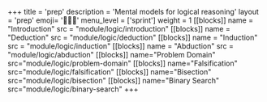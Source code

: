 +++
title = 'prep'
description = 'Mental models for logical reasoning'
layout = 'prep'
emoji= '🧑🏾‍💻'
menu_level = ['sprint']
weight = 1
[[blocks]]
name = "Introduction"
src = "module/logic/introduction"
[[blocks]]
name = "Deduction"
src = "module/logic/deduction"
[[blocks]]
name = "Induction"
src = "module/logic/induction"
[[blocks]]
name = "Abduction"
src = "module/logic/abduction"
[[blocks]]
name="Problem Domain"
src="module/logic/problem-domain"
[[blocks]]
name="Falsification"
src="module/logic/falsification"
[[blocks]]
name="Bisection"
src="module/logic/bisection"
[[blocks]]
name="Binary Search"
src="module/logic/binary-search"
+++
